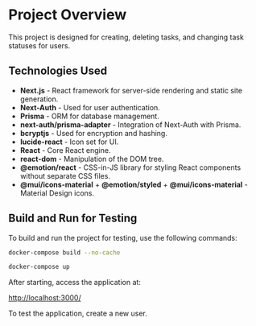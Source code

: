 # Project Overview

This project is designed for creating, deleting tasks, and changing task statuses for users.

## Technologies Used

- **Next.js** - React framework for server-side rendering and static site generation.
- **Next-Auth** - Used for user authentication.
- **Prisma** - ORM for database management.
- **next-auth/prisma-adapter** - Integration of Next-Auth with Prisma.
- **bcryptjs** - Used for encryption and hashing.
- **lucide-react** - Icon set for UI.
- **React** - Core React engine.
- **react-dom** - Manipulation of the DOM tree.
- **@emotion/react** - CSS-in-JS library for styling React components without separate CSS files.
- **@mui/icons-material** + **@emotion/styled** + **@mui/icons-material** - Material Design icons.

## Build and Run for Testing

To build and run the project for testing, use the following commands:

```sh
docker-compose build --no-cache
```

```sh
docker-compose up
```

After starting, access the application at:

[http://localhost:3000/](http://localhost:3000/)

To test the application, create a new user.

